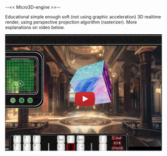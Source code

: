 --<<  Micro3D-engine  >>--

Educational simple enough soft (not using graphic acceleration) 3D realtime render, using perspective projection algorithm (rasterizer).
More explanations on video below.

![explanation video](https://github.com/kara-abdelaziz/Micro3D-engine/blob/master/youtube.PNG)




